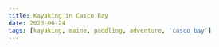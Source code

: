 ```yaml
---
title: Kayaking in Casco Bay
date: 2023-06-24
tags: [kayaking, maine, paddling, adventure, 'casco bay']
---
```


<script>
    import AdventureMap from '$lib/components/AdventureMap.svelte'

    const tracks = [
        { 
            filename: 'kayaking_casco-bay_20230624.gpx', 
            startLabel: 'Brent',
            startIcon: 'boat'
        }
    ]

    const points = [
        {
            label: "Fort Gorges",
            lat: 43.662995124234904,
            lng: -70.22153148192699
        },
        {
            label: "Eastern Prom",
            lat: 43.67016336913028,
            lng: -70.24260545169285
        },
        {
            label: "Bug Light",
            lat: 43.65525711776943,
            lng: -70.23526946263856
        }
    ]
</script>

<AdventureMap tracks={tracks} points={points} />
